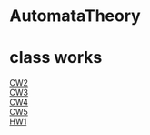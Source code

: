 # AutomataTheory

# class works

[CW2](https://ayhanmaden.github.io/AutomataTheory/CW2/CW2.html) <br>
[CW3](https://ayhanmaden.github.io/AutomataTheory/CW3/CW3.html) <br>
[CW4](https://ayhanmaden.github.io/AutomataTheory/CW4/CW4.html) <br>
[CW5](https://ayhanmaden.github.io/AutomataTheory/CW5/Expression.html) <br>
[HW1](https://ayhanmaden.github.io/AutomataTheory/HW1.html) <br>

